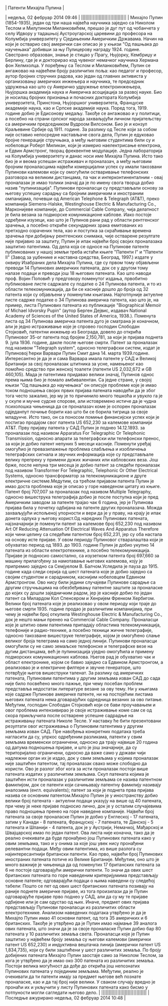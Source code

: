 | Патенти Михајла Пупина |

| недеља, 02 фебруар 2014 09:46 | |||||||||||||||||||||||||||||||
|
Михајло Пупин (1854-1935), један од три наша највећа научника заједно са Николом Теслом и Милутином Миланковићем, прешао је дуг пут од чобанчета у селу Идвору у тадашњој Аустроугарској царевини до професора на Колумбија универзитету у Сједињеним Америчким Државама. Начин на који је остварио свој амерички сан описао је у књизи "Од пашњака до научењака" добивши за њу Пулицерову награду 1924. године. Свестрано образован, знање је стицао у Прагу, Њујорку, Кембриџу и Берлину, где је и докторирао код чувеног немачког научника Хермана фон Хелмхолца. У поређењу са Теслом и Миланковићем, Пупин се ангажовао на највећем броју различитих поља: као педагог и професор, аутор бројних стручних радова, као један од главних активиста у организовању америчких инжењера и научника, те председник удружења као што су Америчко удружење електроинжењера, Њујоршка академија наука и Америчка асоцијација за развој науке.
Био је носилац бројних признања и почасних доктората Колумбија универзитета, Принстона, Њујоршког универзитета, Француске академије наука, као и Српске академије наука. Поред тога, 1919. године добио је Едисонову медаљу. Такође се ангажовао и у политици, а посебно на страни српског народа захваљујући личном пријатељству са америчким председником Вудроом Вилсоном. Био је и конзул Краљевине Србије од 1911. године. За разлику од Тесле који за собом није оставио непосредне настављаче свога дела, Пупин је едуковао бројне генерације стручњака, а међу његовим студентима били су и нобеловци Роберт Миликан, који је измерио наелектрисање електрона, и Едвин Армстронг, творац фреквентне модулације. Једна лабораторија на Колумбија универзитету и данас носи име Михајла Пупина. Исто тако био је и веома успешан истраживач и проналазач, а међу његовим бројним проналасцима највећи комерцијални успех су имали такозвани Пупинови калемови који су омогућили остваривање телефонских разговора на великим дистанцама, па чак и интерконтиненталним - овај проналазак је имао толики значај да је по имену свога творца добио назив "пупинизација". Пупинови проналасци су представљали основу за његову успешну сарадњу са бројним америчким и иностраним омпанијама, почевши од American Telephone & Telegraph (AT&T), преко компанија Siemens-Halske, Westinghouse Electric & Manufacturing Co., Марконијеве компаније, до Commercial Cable Company, чија делатност је била везана за подморске комуникационе каблове. Иако постоје одређени изузеци, као што је Пупинов рани рад у области рентгенског зрачења, а посебно откриће секундарних зрака емитованих из претходно озрачених тела, као и поступка за скраћивање времена зрачења при добијању рентгенских снимака, чије остварене резултате није пријавио за заштиту, Пупин је ипак највећи број својих проналазака заштитио патентима. Од дела која се односе на Пупинове патенте публикованих у нашој земљи треба истаћи књиге "Патенти I" и "Патенти II" (Завод за уџбенике и наставна средства, Београд, 1997.) издате у оквиру Изабраних дела Михајла Пупина, где су првом тому објављени преводи 14 Пупинових америчких патената, док се у другом тому налазе подаци и преводи још 18 његових патената. Као што наводи проф. Војин Поповић у предговору поменутог издања, првобитно публиковане листе садржале су податке о 24 Пупинова патента, и то из области телекомуникација, да би се касније дошло до броја од 32 патента који су објављени у поменутим књигама. Најпотпуније актуелне листе садрже податке о 34 Пупинова америчка патента, као што је, на пример, листа Пупинових патената из публикације "Biographical Memoir of Michael Idvorsky Pupin" (аутор Берген Дејвис, издавач National Academy of Sciences of the United States of America, 1938.). Поменута листа од 34 Пупинова америчка патента дуго је сматрана је коначном, али је једно истраживање које је спровео господин Слободан Стојковић, патентни инжењер из Београда, довело до открића Пупиновог 35-ог патента под бројем 2,150,781, за који је пријава поднета 9. јула 1936. године, дакле после његове смрти. Патент за проналазак под називом "Telegraph system", односно телеграфски систем, издат је Пупиновој ћерки Варвари Пупин Смит дана 14. марта 1939.године. Интересантно је да је и сама Варвара имала патенте у САД и Великој Британији за свој проналазак штитника за усне, намењеног као помоћно средство при женској тоалети (патенти US 2,032,672 и GB 460,105). Мада је патентима придавао велики значај, Пупинов однос према њима био је помало амбивалентан. Са једне стране, у својој књизи "Од пашњака до научењака" он описује проблеме које је имао током подношења својих првих пријава патената наводећи да је због тога често зажалио, јер му је то причинило много тешкоћа и увукло га је у скупе и мучне судске спорове, али истовремено истиче да је чудна психолошка чињеница да се проналазач коме је оспорен проналазак одједанпут почиње борити као што би се борила тигрица за своје младунче. Исто тако, он са поносом помиње финансијски успех који је постигао продајом свог патента US 652,230 за калемове компанији AT&T. Прву пријаву патента у САД Пупин је поднео 14.12.1893. за проналазак под називом Apparatus For Telegraphic Or Telephonic Transmission, односно апарати за телеграфски или телефонски пренос, за који је добио патент непуних 5 месеци касније. Поменути уређај омогућио је превазилажење проблема слабљења и изобличења телеграфских сигнала и звучних информација које су представљале велику препреку у примени дужих жичаних или кабловских веза. Још брже, после непуна три месеца је добио патент за следећи проналазак под називом Transformer For Telegraphic, Telephonic Or Other Electrical Systems, односно трансформатор за телекомуникационе и друге електричне системе.Медутим, са трећом пријавом патента Пупин је имао доста проблема које је описао у горе наведеном цитату из књиге. Патент број 707,007 за проналазак под називом Multiple Telegraphy, односно вишеструка телеграфија добио је после поступка који је пред Америчким заводом за патенте трајао чак 6 година, јер је Пупинова пријава била у почетку одбијана на патенте других проналазача. Можда захваљујући испољеној упорности и вери да је у праву, на крају је ипак донета одлука у његову корист.Од наредних Пупинових патената, најзначајнији је поменути патент за калемове број 652,230 под називом Art Of Reducing Attenuation Of Electrical Waves And Apparatus Therefore који чини целину са следећим патентом број 652,231, јер су оба настала на основу исте пријаве. У овом периоду Пупиновог стваралаштва који је обухватао период од 1893. до 1903. године Пупин је добио укупно 14 патената из области електротехнике, а посебно телекомуникација. Пријаве је подносио самостално, са изузетком патента број 697,660 за машину прилагођену за намотавање његових калемова, коју је припремио заједно са Семјуелом В. Балчом.Уследила је пауза до 1915. године када следи серија од шест патената које је добио заједно са својим студентом и сарадником, каснијим нобеловцем Едвином Армстронгом. Ово нису били једини случајеви Пупинове сарадње са другим стручњацима на обезбеђивању патентне заштите за проналаске до којих су дошли заједничким радом, јер је касније добио по један патент са Милардом Кол Спенсером и Хенријем Френком Хербигом. Велики број патената које је реализовао у овом периоду који траје до његове смрти 1935. године продао је различитим компанијама, при чему је највећи број откупила Westinghouse Electric & Manufacturing Co., док је нешто мањи пренео на Commercial Cable Company. Проналасци које је штитио овим патентима припадају областима телекомуникација, телефоније и радио-технике, а посебно техници жичне телеграфије, односно такозване вишеструке телеграфије, којом је омогућено слање великог броја телеграма на само једној линији. Пупинови проналасци омогућили су не само земаљске телефонске и телеграфске везе на дугим дистанцама, већ је пупинизација уједно омогућила и примену подморских комуникационих каблова. Његов рад је обухватио чак и област електронике, којом се бавио заједно са Едвином Армстронгом, а реализовао је и електричне филтере и звучне генераторе, што потврђује његов вишеструки таленат. За разлику од америчких патената, Пупиновим патентима у другим земљама изван САД до сада није било посвећено много пажње, при чему посебан проблем представља недостатак литературе везане за ову тему. Ни у књигама које садрже Пупинове америчке патенте, ни на постојећим листама његових патената нема дговарајућих одредница везаних за ово питање. Међутим, господин Слободан Стојковић који се бави проучавањем и овог проблема интензивирао је своје истраживање коме сам се од скора прикључила после остварене успешне садрадње на истраживању патената Николе Тесле. У наставку ће бити презентовани резултати овог истраживања о Пупиновим патентима у другим земљама изван САД. Пре навођења конкретних података треба нагласити да су, упркос одређеним разликама, патенти у свим земљама временски ограничени, односно да трају највише 20 година од датума подношења пријаве, и што је још значајније, да су територијално ограничени, односно да важе само у држави чији надлежни орган их је издао, док у свим земљама у којима проналазак није заштићен патентом, тај проналазак свако може слободно да користи. Ово је разлог због кога за исти проналазак постоји више патената издатих у различитим земљама. Скуп патената којима је заштићен исти проналазак у различитим земљама се назива патентном фамилијом, док се патенти који сачињавају патентну фамилију називају аналозима (енгл. equivalents); патент за који је поднета прва пријава назива се основним патентом.Михајло Пупин је у иностранству добио велики број патената - актуелни подаци указују на више од 40 патената, при чему је неке пријаве подносио лично, док је у осталим случајевима право подношења пренео на горе наведене компаније. Највећи број патената за своје проналаске Пупин је добио у Енглеској - 17 патената, затим у Канади - 8 патената, Француској - 7 патената, те Данској - 5 патената и Шпанији - 4 патента, док је у Аустрији, Немачкој, Мађарској и Швајцарској имао по један патент. Ова листа није коначна, тако да је реално очекивати да буде пронађено још Пупинових патената како у овим земљама, тако и у онима за које још увек нису пронађени релевантни подаци. Међу овим патентима, из више разлога су најинтересантнији британски патенти. Као прво, највећи број Пупинових иностраних патената потиче из Велике Британије. Међутим, оно што је много важније је чињеница да од поменутих 17 британских патената за 6 не постоје одговарајући амерички патенти. То значи да ових шест британских патената по горе наведеним критеријумима представљају основне патенте; одговарајући подаци о њима наведени су следећој табели:
Пошто се пет од ових шест британских патената позивају на раније поднете америчке пријаве, из тога произилази да је Пупин одговарајуће пријаве прво поднео у САД, али да су му те пријаве одбијене или је сам одустао од њих. Иначе, предмет ових пријава представљају Пупинови проналасци из различитих области електротехнике. Анализом наведених података утврђено је да је Михајло Пупин имао 41 основни патент, од тога 35 америчких и 6 британских. Такође је утврђено да је Пупин имао најмање 39 аналога ових патената, што значи да је за своје проналаске Пупин добио бар 80 патената у 10 различитих земаља света. Проналасци које је Пупин заштитио у највећем броју земаља су његови калемови (амерички патент US 652,230) и индуктивна вештачка линија (амерички патент US 1,834,735), који су били заштићени у шест различитих земаља. По броју добијених патената Михајло Пупин заостаје само за Николом Теслом, за кога је утврђено да је имао око 300 патената из различитих земаља. Постоји велика могућност да дође до открића још непознатих Пупинових патената у појединим земљама. Међутим, реално је очекивати да ти патенти имају за предмет његове већ познате проналаске, као и да тај број није велики. У сваком случају вредно је пронаћи их и укључити у листу Пупинових патената како бисмо у потпуности могли сагледати његово дело.
|
|||||||||||||||||||||||||||||||
| Последње ажурирано недеља, 02 фебруар 2014 10:48 |